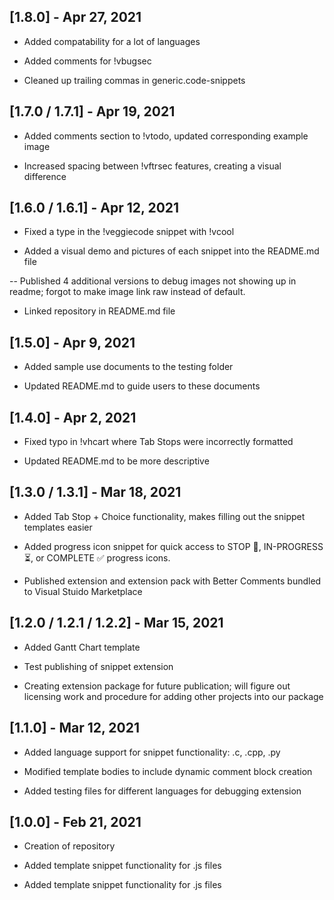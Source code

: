 ## [1.8.0] - Apr 27, 2021

- Added compatability for a lot of languages

- Added comments for !vbugsec

- Cleaned up trailing commas in generic.code-snippets

## [1.7.0 / 1.7.1] - Apr 19, 2021

- Added comments section to !vtodo, updated corresponding example image

- Increased spacing between !vftrsec features, creating a visual difference

## [1.6.0 / 1.6.1] - Apr 12, 2021

- Fixed a type in the !veggiecode snippet with !vcool

- Added a visual demo and pictures of each snippet into the README.md file

-- Published 4 additional versions to debug images not showing up in readme; forgot to make image link raw instead of default.

- Linked repository in README.md file

## [1.5.0] - Apr 9, 2021

- Added sample use documents to the testing folder

- Updated README.md to guide users to these documents

## [1.4.0] - Apr 2, 2021

- Fixed typo in !vhcart where Tab Stops were incorrectly formatted

- Updated README.md to be more descriptive

## [1.3.0 / 1.3.1] - Mar 18, 2021

- Added Tab Stop + Choice functionality, makes filling out the snippet templates easier

- Added progress icon snippet for quick access to STOP 🛑, IN-PROGRESS ⏳, or COMPLETE ✅ progress icons.

- Published extension and extension pack with Better Comments bundled to Visual Stuido Marketplace

## [1.2.0 / 1.2.1 / 1.2.2] - Mar 15, 2021

- Added Gantt Chart template

- Test publishing of snippet extension

- Creating extension package for future publication; will figure out licensing work and procedure for adding other projects into our package

## [1.1.0] - Mar 12, 2021

- Added language support for snippet functionality: .c, .cpp, .py

- Modified template bodies to include dynamic comment block creation

- Added testing files for different languages for debugging extension

## [1.0.0] - Feb 21, 2021

- Creation of repository

- Added template snippet functionality for .js files

- Added template snippet functionality for .js files